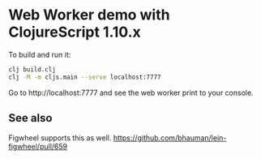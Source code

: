 # Web Worker demo with ClojureScript 1.10.x

To build and run it:

```bash
clj build.clj
clj -M -m cljs.main --serve localhost:7777
```

Go to http://localhost:7777 and see the web worker print to your console.

## See also

Figwheel supports this as well. https://github.com/bhauman/lein-figwheel/pull/659 
